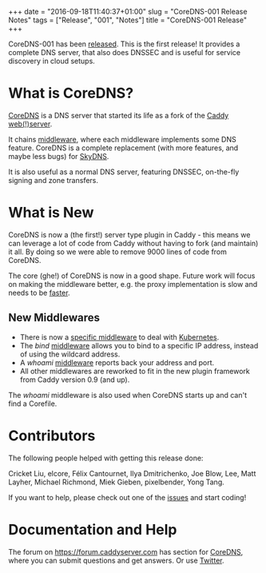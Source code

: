 +++
date = "2016-09-18T11:40:37+01:00"
slug = "CoreDNS-001 Release Notes"
tags = ["Release", "001", "Notes"]
title = "CoreDNS-001 Release"
+++

CoreDNS-001 has been [released](https://github.com/coredns/coredns/releases). This is the first
release! It provides a complete DNS server, that also does DNSSEC and is useful for service
discovery in cloud setups.

# What is CoreDNS?

[CoreDNS](https://coredns.io) is a DNS server that started its life as a fork of the [Caddy
web(!)server](https://caddyserver.com).

It chains [middleware](https://github.com/coredns/coredns/tree/master/middleware),
where each middleware implements some DNS feature. CoreDNS is a complete replacement
(with more features, and maybe less bugs) for [SkyDNS](https://github.com/skynetservices/skydns).

It is also useful as a normal DNS server, featuring DNSSEC, on-the-fly signing and zone transfers.

# What is New

CoreDNS is now a (the first!) server type plugin in Caddy - this means we can leverage a lot of code
from Caddy without having to fork (and maintain) it all. By doing so we were able to remove 9000
lines of code from CoreDNS.

The core (ghe!) of CoreDNS is now in a good shape. Future work will focus on making the
middleware better, e.g. the proxy implementation is slow and needs to be
[faster](https://github.com/coredns/coredns/issues/184).

## New Middlewares

* There is now a [specific
  middleware](https://github.com/coredns/coredns/tree/master/middleware/kubernetes) to deal with [Kubernetes](https://kubernetes.io).
* The *bind* [middleware](https://github.com/coredns/coredns/tree/master/middleware/bind)  allows you to bind to a specific IP address, instead of using the wildcard
  address.
* A *whoami* [middleware](https://github.com/coredns/coredns/tree/master/middleware/whoami) reports
  back your address and port.
* All other middlewares are reworked to fit in the new plugin framework from Caddy version 0.9 (and
  up).

The *whoami* middleware is also used when CoreDNS starts up and can't find a Corefile.

# Contributors

The following people helped with getting this release done:

Cricket Liu, elcore, Félix Cantournet, Ilya Dmitrichenko, Joe Blow, Lee, Matt Layher,
Michael Richmond, Miek Gieben, pixelbender, Yong Tang.

If you want to help, please check out one of the [issues](https://github.com/coredns/coredns/issues/) and start coding!

# Documentation and Help

The forum on <https://forum.caddyserver.com> has section for
[CoreDNS](https://forum.caddyserver.com/c/coredns), where you can submit questions and get answers.
Or use [Twitter](https://twitter.com/corednsio).
